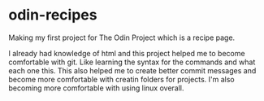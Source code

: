 # odin-recipes
Making my first project for The Odin Project which is a recipe page.

I already had knowledge of html and this project helped me to become comfortable with git. Like learning the syntax for the commands and what each one this. This also helped me to create better commit messages and become more comfortable with creatin folders for projects. I'm also becoming more comfortable with using linux overall.